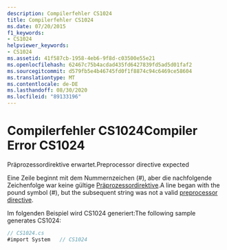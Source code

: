 ```yaml
---
description: Compilerfehler CS1024
title: Compilerfehler CS1024
ms.date: 07/20/2015
f1_keywords:
- CS1024
helpviewer_keywords:
- CS1024
ms.assetid: 41f587cb-1958-4eb6-9f8d-c03500e55e21
ms.openlocfilehash: 62467c75b4acdad435fd6427839fd5ad5d01faf2
ms.sourcegitcommit: d579fb5e4b46745fd0f1f8874c94c6469ce58604
ms.translationtype: MT
ms.contentlocale: de-DE
ms.lasthandoff: 08/30/2020
ms.locfileid: "89133196"
---
```

# <a name="compiler-error-cs1024"></a><span data-ttu-id="b2c52-103">Compilerfehler CS1024</span><span class="sxs-lookup"><span data-stu-id="b2c52-103">Compiler Error CS1024</span></span>
<span data-ttu-id="b2c52-104">Präprozessordirektive erwartet.</span><span class="sxs-lookup"><span data-stu-id="b2c52-104">Preprocessor directive expected</span></span>  
  
 <span data-ttu-id="b2c52-105">Eine Zeile beginnt mit dem Nummernzeichen (#), aber die nachfolgende Zeichenfolge war keine gültige [Präprozessordirektive](../language-reference/preprocessor-directives/index.md).</span><span class="sxs-lookup"><span data-stu-id="b2c52-105">A line began with the pound symbol (#), but the subsequent string was not a valid [preprocessor directive](../language-reference/preprocessor-directives/index.md).</span></span>  
  
 <span data-ttu-id="b2c52-106">Im folgenden Beispiel wird CS1024 generiert:</span><span class="sxs-lookup"><span data-stu-id="b2c52-106">The following sample generates CS1024:</span></span>  
  
```csharp  
// CS1024.cs  
#import System   // CS1024  
```
